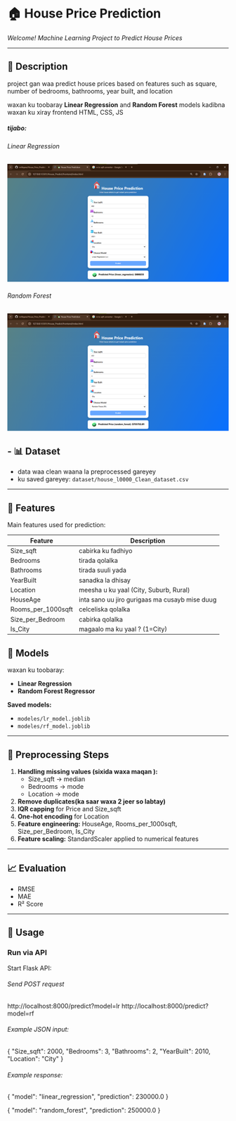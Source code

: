 # 🏠 House Price Prediction

*Welcome! Machine Learning Project to Predict House Prices*

---

## 📖 Description

project gan waa predict house prices based on features such as square, number of bedrooms, bathrooms, year built, and location

waxan ku toobaray **Linear Regression** and **Random Forest** models kadibna waxan ku xiray frontend HTML, CSS, JS

##### tijabo:

###### Linear Regression
![alt text](LR.png)

###### Random Forest
![alt text](RF.png)

## - 📊 Dataset

- data waa clean waana la  preprocessed gareyey
- ku  saved gareyey: `dataset/house_l0000_Clean_dataset.csv`

---

## 🧾 Features

Main features used for prediction:

| Feature            | Description                                    |
| ------------------ | ---------------------------------------------- |
| Size_sqft          | cabirka ku fadhiyo                             |
| Bedrooms           | tirada qolalka                                 |
| Bathrooms          | tirada suuli yada                              |
| YearBuilt          | sanadka la dhisay                              |
| Location           | meesha u ku yaal (City, Suburb, Rural)        |
| HouseAge           | inta sano uu jiro gurigaas ma cusayb mise duug |
| Rooms_per_1000sqft | celceliska qolalka                             |
| Size_per_Bedroom   | cabirka qolalka                                |
| Is_City            | magaalo ma ku yaal ? (1=City)                  |

## 🤖 Models

waxan ku toobaray:

- **Linear Regression**
- **Random Forest Regressor**

**Saved models:**

- `modeles/lr_model.joblib`
- `modeles/rf_model.joblib`

---

## 🧹 Preprocessing Steps

1. **Handling missing values (sixida waxa maqan ):**
   - Size_sqft → median
   - Bedrooms → mode
   - Location → mode
2. **Remove duplicates(ka saar waxa 2 jeer so labtay)**
3. **IQR capping** for Price and Size_sqft
4. **One-hot encoding** for Location
5. **Feature engineering:** HouseAge, Rooms_per_1000sqft, Size_per_Bedroom, Is_City
6. **Feature scaling:** StandardScaler applied to numerical features

---

## 📈 Evaluation

- RMSE
- MAE
- R² Score

---

## 🚀 Usage

### Run via API

Start Flask API:

###### Send POST request

http://localhost:8000/predict?model=lr
http://localhost:8000/predict?model=rf

###### Example JSON input:

{
  "Size_sqft": 2000,
  "Bedrooms": 3,
  "Bathrooms": 2,
  "YearBuilt": 2010,
  "Location": "City"
}

###### Example response:

{
  "model": "linear_regression",
  "prediction": 230000.0
}

{
  "model": "random_forest",
  "prediction": 250000.0
}

